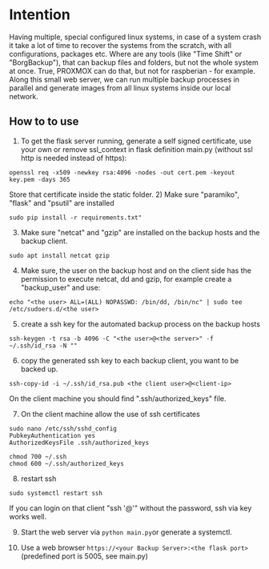 # Intention

Having multiple, special configured linux systems, in case of a system crash it take a lot of time to recover the systems from the scratch, with all configurations, packages etc. Where are any tools (like "Time Shift" or "BorgBackup"), that can backup files and folders, but not the whole system at once. True, PROXMOX can do that, but not for raspberian - for example. Along this small web server, we can run multiple backup processes in parallel and generate images from all linux systems inside our local network.  


## How to to use

1) To get the flask server running, generate a self signed certificate, use your own or remove ssl_context in flask definition main.py (without ssl http is needed instead of https):
````
openssl req -x509 -newkey rsa:4096 -nodes -out cert.pem -keyout key.pem -days 365
````
Store that certificate inside the static folder.
2) Make sure "paramiko", "flask" and "psutil" are installed
````
sudo pip install -r requirements.txt"
````
3) Make sure "netcat" and "gzip" are installed on the backup hosts and the backup client.
````
sudo apt install netcat gzip
````
4) Make sure, the user on the backup host and on the client side has the permission to execute netcat, dd and gzip, for example create a "backup_user" and use:
````
echo "<the user> ALL=(ALL) NOPASSWD: /bin/dd, /bin/nc" | sudo tee /etc/sudoers.d/<the user>
````
5) create a ssh key for the automated backup process on the backup hosts
````
ssh-keygen -t rsa -b 4096 -C "<the user>@<the server>" -f ~/.ssh/id_rsa -N ""
````
6) copy the generated ssh key to each backup client, you want to be backed up.
````
ssh-copy-id -i ~/.ssh/id_rsa.pub <the client user>@<client-ip>
````
On the client machine you should find ".ssh/authorized_keys" file. 

7) On the client machine allow the use of ssh certificates
````
sudo nano /etc/ssh/sshd_config
PubkeyAuthentication yes
AuthorizedKeysFile .ssh/authorized_keys

chmod 700 ~/.ssh
chmod 600 ~/.ssh/authorized_keys
````
8) restart ssh
````
sudo systemctl restart ssh
````
If you can login on that client "ssh '<the user>@<client ip>'" without the password, ssh via key works well. 

9) Start the web server via ```python main.py```or generate a systemctl. 

10) Use a web browser ```https://<your Backup Server>:<the flask port> ``` (predefined port is 5005, see main.py)

